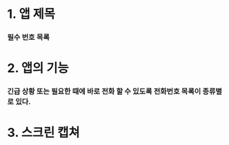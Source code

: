 # 1. 앱 제목
###      필수 번호 목록
# 2. 앱의 기능
### 긴급 상황 또는 필요한 때에 바로 전화 할 수 있도록 전화번호 목록이 종류별로 있다.
# 3. 스크린 캡쳐
